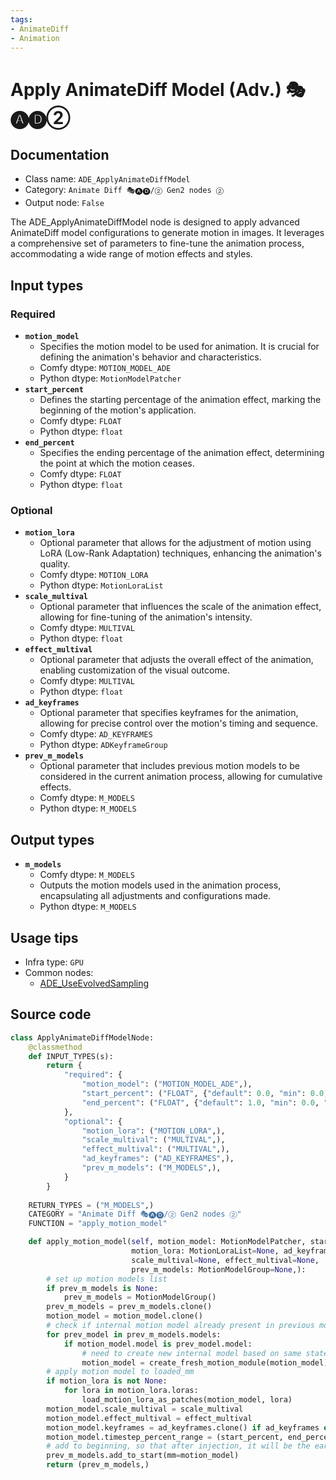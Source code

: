 ```yaml
---
tags:
- AnimateDiff
- Animation
---
```


# Apply AnimateDiff Model (Adv.) 🎭🅐🅓②
## Documentation
- Class name: `ADE_ApplyAnimateDiffModel`
- Category: `Animate Diff 🎭🅐🅓/② Gen2 nodes ②`
- Output node: `False`

The ADE_ApplyAnimateDiffModel node is designed to apply advanced AnimateDiff model configurations to generate motion in images. It leverages a comprehensive set of parameters to fine-tune the animation process, accommodating a wide range of motion effects and styles.
## Input types
### Required
- **`motion_model`**
    - Specifies the motion model to be used for animation. It is crucial for defining the animation's behavior and characteristics.
    - Comfy dtype: `MOTION_MODEL_ADE`
    - Python dtype: `MotionModelPatcher`
- **`start_percent`**
    - Defines the starting percentage of the animation effect, marking the beginning of the motion's application.
    - Comfy dtype: `FLOAT`
    - Python dtype: `float`
- **`end_percent`**
    - Specifies the ending percentage of the animation effect, determining the point at which the motion ceases.
    - Comfy dtype: `FLOAT`
    - Python dtype: `float`
### Optional
- **`motion_lora`**
    - Optional parameter that allows for the adjustment of motion using LoRA (Low-Rank Adaptation) techniques, enhancing the animation's quality.
    - Comfy dtype: `MOTION_LORA`
    - Python dtype: `MotionLoraList`
- **`scale_multival`**
    - Optional parameter that influences the scale of the animation effect, allowing for fine-tuning of the animation's intensity.
    - Comfy dtype: `MULTIVAL`
    - Python dtype: `float`
- **`effect_multival`**
    - Optional parameter that adjusts the overall effect of the animation, enabling customization of the visual outcome.
    - Comfy dtype: `MULTIVAL`
    - Python dtype: `float`
- **`ad_keyframes`**
    - Optional parameter that specifies keyframes for the animation, allowing for precise control over the motion's timing and sequence.
    - Comfy dtype: `AD_KEYFRAMES`
    - Python dtype: `ADKeyframeGroup`
- **`prev_m_models`**
    - Optional parameter that includes previous motion models to be considered in the current animation process, allowing for cumulative effects.
    - Comfy dtype: `M_MODELS`
    - Python dtype: `M_MODELS`
## Output types
- **`m_models`**
    - Comfy dtype: `M_MODELS`
    - Outputs the motion models used in the animation process, encapsulating all adjustments and configurations made.
    - Python dtype: `M_MODELS`
## Usage tips
- Infra type: `GPU`
- Common nodes:
    - [ADE_UseEvolvedSampling](../../ComfyUI-AnimateDiff-Evolved/Nodes/ADE_UseEvolvedSampling.md)



## Source code
```python
class ApplyAnimateDiffModelNode:
    @classmethod
    def INPUT_TYPES(s):
        return {
            "required": {
                "motion_model": ("MOTION_MODEL_ADE",),
                "start_percent": ("FLOAT", {"default": 0.0, "min": 0.0, "max": 1.0, "step": 0.001}),
                "end_percent": ("FLOAT", {"default": 1.0, "min": 0.0, "max": 1.0, "step": 0.001}),
            },
            "optional": {
                "motion_lora": ("MOTION_LORA",),
                "scale_multival": ("MULTIVAL",),
                "effect_multival": ("MULTIVAL",),
                "ad_keyframes": ("AD_KEYFRAMES",),
                "prev_m_models": ("M_MODELS",),
            }
        }
    
    RETURN_TYPES = ("M_MODELS",)
    CATEGORY = "Animate Diff 🎭🅐🅓/② Gen2 nodes ②"
    FUNCTION = "apply_motion_model"

    def apply_motion_model(self, motion_model: MotionModelPatcher, start_percent: float=0.0, end_percent: float=1.0,
                           motion_lora: MotionLoraList=None, ad_keyframes: ADKeyframeGroup=None,
                           scale_multival=None, effect_multival=None,
                           prev_m_models: MotionModelGroup=None,):
        # set up motion models list
        if prev_m_models is None:
            prev_m_models = MotionModelGroup()
        prev_m_models = prev_m_models.clone()
        motion_model = motion_model.clone()
        # check if internal motion model already present in previous model - create new if so
        for prev_model in prev_m_models.models:
            if motion_model.model is prev_model.model:
                # need to create new internal model based on same state_dict
                motion_model = create_fresh_motion_module(motion_model)
        # apply motion model to loaded_mm
        if motion_lora is not None:
            for lora in motion_lora.loras:
                load_motion_lora_as_patches(motion_model, lora)
        motion_model.scale_multival = scale_multival
        motion_model.effect_multival = effect_multival
        motion_model.keyframes = ad_keyframes.clone() if ad_keyframes else ADKeyframeGroup()
        motion_model.timestep_percent_range = (start_percent, end_percent)
        # add to beginning, so that after injection, it will be the earliest of prev_m_models to be run
        prev_m_models.add_to_start(mm=motion_model)
        return (prev_m_models,)

```

